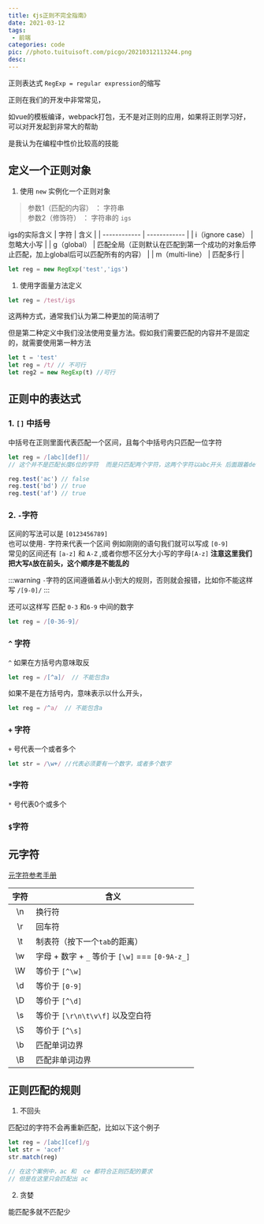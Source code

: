 ```yaml
---
title: 《js正则不完全指南》
date: 2021-03-12
tags:
 - 前端
categories: code
pic: //photo.tuituisoft.com/picgo/20210312113244.png
desc: 
---
```

正则表达式 `RegExp = regular expression`的缩写

正则在我们的开发中非常常见，

如vue的模板编译，webpack打包，无不是对正则的应用，如果将正则学习好，可以对开发起到非常大的帮助

是我认为在编程中性价比较高的技能




## 定义一个正则对象
1. 使用 `new`  实例化一个正则对象
> 参数1（匹配的内容） ： 字符串 <br>
> 参数2（修饰符） ： 字符串的 `igs` 

igs的实际含义
|  字符 | 含义  |
| ------------ | ------------ |
|  i（ignore case）  |  忽略大小写 |
|  g（global）  |  匹配全局（正则默认在匹配到第一个成功的对象后停止匹配，加上global后可以匹配所有的内容） |
|  m（multi-line）  |  匹配多行 |


```js
let reg = new RegExp('test','igs')
```

1. 使用字面量方法定义

```js
let reg = /test/igs
```

这两种方式，通常我们认为第二种更加的简洁明了

但是第二种定义中我们没法使用变量方法。假如我们需要匹配的内容并不是固定的，就需要使用第一种方法
```js
let t = 'test'
let reg = /t/ // 不可行
let reg2 = new RegExp(t) //可行
```

## 正则中的表达式

### 1. `[]` 中括号
中括号在正则里面代表匹配一个区间，且每个中括号内只匹配一位字符
```js
let reg = /[abc][def]]/  
// 这个并不是匹配长度6位的字符  而是只匹配两个字符，这两个字符以abc开头 后面跟着def

reg.test('ac') // false
reg.test('bd') // true
reg.test('af') // true
```

### 2. `-`字符
区间的写法可以是 `[0123456789]` <br>
也可以使用`-` 字符来代表一个区间 例如刚刚的语句我们就可以写成 `[0-9]` <br>
常见的区间还有 `[a-z]` 和 `A-Z` ,或者你想不区分大小写的字母`[A-z]` **注意这里我们把大写`A`放在前头，这个顺序是不能乱的**

:::warning
`-`字符的区间遵循着从小到大的规则，否则就会报错，比如你不能这样写 `/[9-0]/`
:::

还可以这样写 匹配 `0-3` 和`6-9` 中间的数字
```js
let reg = /[0-36-9]/
```
### `^` 字符

`^` 如果在方括号内意味取反

```js
let reg = /[^a]/  // 不能包含a
```
如果不是在方括号内，意味表示以什么开头，

```js
let reg = /^a/  // 不能包含a
```

### `+` 字符
 `+` 号代表一个或者多个
```js
let str = /\w+/ //代表必须要有一个数字，或者多个数字
```
### `*`字符
`*` 号代表0个或多个

### `$`字符


## 元字符

[元字符参考手册](https://www.w3school.com.cn/jsref/jsref_obj_regexp.asp)

| 字符  | 含义                              |
| :---: | --------------------------- |
|  \n   | 换行符        |
|  \r   | 回车符          |
|  \t   | 制表符（按下一个`tab`的距离） |
|  \w   | 字母 + 数字 + `_`  等价于 `[\w]` === `[0-9A-z_]`|
|  \W   | 等价于 `[^\w]`|
|  \d   | 等价于 `[0-9]`|
|  \D   | 等价于 `[^\d]`|
|  \s   | 等价于 `[\r\n\t\v\f]` 以及空白符|
|  \S   | 等价于 `[^\s]`|
|  \b   | 匹配单词边界  |
|  \B   | 匹配非单词边界|

## 正则匹配的规则

1. 不回头

匹配过的字符不会再重新匹配，比如以下这个例子

```js
let reg = /[abc][cef]/g
let str = 'acef'
str.match(reg)

// 在这个案例中，ac 和  ce 都符合正则匹配的要求
// 但是在这里只会匹配出 ac 
```



2. 贪婪

能匹配多就不匹配少
